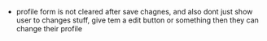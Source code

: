 - profile form is not cleared after save chagnes, and also dont just show user to changes stuff, give tem a edit button or something then they can change their profile
